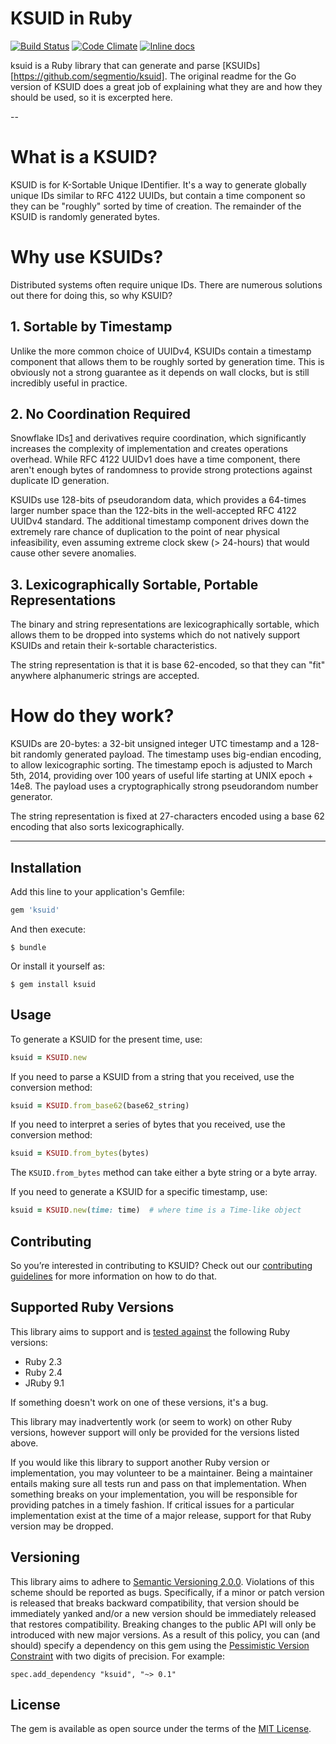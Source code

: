 # KSUID in Ruby

[![Build Status](https://travis-ci.org/michaelherold/ksuid-ruby.svg)][travis]
[![Code Climate](https://codeclimate.com/github/michaelherold/ksuid-ruby/badges/gpa.svg)][codeclimate]
[![Inline docs](http://inch-ci.org/github/michaelherold/ksuid-ruby.svg?branch=master)][inch]

[codeclimate]: https://codeclimate.com/github/michaelherold/ksuid-ruby
[inch]: http://inch-ci.org/github/michaelherold/ksuid-ruby
[travis]: https://travis-ci.org/michaelherold/ksuid-ruby

ksuid is a Ruby library that can generate and parse [KSUIDs][https://github.com/segmentio/ksuid]. The original readme for the Go version of KSUID does a great job of explaining what they are and how they should be used, so it is excerpted here.

--

# What is a KSUID?

KSUID is for K-Sortable Unique IDentifier. It's a way to generate globally unique IDs similar to RFC 4122 UUIDs, but contain a time component so they can be "roughly" sorted by time of creation. The remainder of the KSUID is randomly generated bytes.

# Why use KSUIDs?

Distributed systems often require unique IDs. There are numerous solutions out there for doing this, so why KSUID?

## 1. Sortable by Timestamp

Unlike the more common choice of UUIDv4, KSUIDs contain a timestamp component that allows them to be roughly sorted by generation time. This is obviously not a strong guarantee as it depends on wall clocks, but is still incredibly useful in practice.

## 2. No Coordination Required

Snowflake IDs[1] and derivatives require coordination, which significantly increases the complexity of implementation and creates operations overhead. While RFC 4122 UUIDv1 does have a time component, there aren't enough bytes of randomness to provide strong protections against duplicate ID generation.

KSUIDs use 128-bits of pseudorandom data, which provides a 64-times larger number space than the 122-bits in the well-accepted RFC 4122 UUIDv4 standard. The additional timestamp component drives down the extremely rare chance of duplication to the point of near physical infeasibility, even assuming extreme clock skew (> 24-hours) that would cause other severe anomalies.

[1]: https://blog.twitter.com/2010/announcing-snowflake

## 3. Lexicographically Sortable, Portable Representations

The binary and string representations are lexicographically sortable, which allows them to be dropped into systems which do not natively support KSUIDs and retain their k-sortable characteristics.

The string representation is that it is base 62-encoded, so that they can "fit" anywhere alphanumeric strings are accepted.

# How do they work?

KSUIDs are 20-bytes: a 32-bit unsigned integer UTC timestamp and a 128-bit randomly generated payload. The timestamp uses big-endian encoding, to allow lexicographic sorting. The timestamp epoch is adjusted to March 5th, 2014, providing over 100 years of useful life starting at UNIX epoch + 14e8. The payload uses a cryptographically strong pseudorandom number generator.

The string representation is fixed at 27-characters encoded using a base 62 encoding that also sorts lexicographically.

---

## Installation

Add this line to your application's Gemfile:

```ruby
gem 'ksuid'
```

And then execute:

    $ bundle

Or install it yourself as:

    $ gem install ksuid

## Usage

To generate a KSUID for the present time, use:

```ruby
ksuid = KSUID.new
```

If you need to parse a KSUID from a string that you received, use the conversion method:

```ruby
ksuid = KSUID.from_base62(base62_string)
```

If you need to interpret a series of bytes that you received, use the conversion method:

```ruby
ksuid = KSUID.from_bytes(bytes)
```

The `KSUID.from_bytes` method can take either a byte string or a byte array.

If you need to generate a KSUID for a specific timestamp, use:

```ruby
ksuid = KSUID.new(time: time)  # where time is a Time-like object
```

## Contributing

So you’re interested in contributing to KSUID? Check out our [contributing guidelines](CONTRIBUTING.md) for more information on how to do that.

## Supported Ruby Versions

This library aims to support and is [tested against][travis] the following Ruby versions:

* Ruby 2.3
* Ruby 2.4
* JRuby 9.1

If something doesn't work on one of these versions, it's a bug.

This library may inadvertently work (or seem to work) on other Ruby versions, however support will only be provided for the versions listed above.

If you would like this library to support another Ruby version or implementation, you may volunteer to be a maintainer. Being a maintainer entails making sure all tests run and pass on that implementation. When something breaks on your implementation, you will be responsible for providing patches in a timely fashion. If critical issues for a particular implementation exist at the time of a major release, support for that Ruby version may be dropped.

## Versioning

This library aims to adhere to [Semantic Versioning 2.0.0][semver]. Violations of this scheme should be reported as bugs. Specifically, if a minor or patch version is released that breaks backward compatibility, that version should be immediately yanked and/or a new version should be immediately released that restores compatibility. Breaking changes to the public API will only be introduced with new major versions. As a result of this policy, you can (and should) specify a dependency on this gem using the [Pessimistic Version Constraint][pessimistic] with two digits of precision. For example:

    spec.add_dependency "ksuid", "~> 0.1"

[pessimistic]: http://guides.rubygems.org/patterns/#pessimistic-version-constraint
[semver]: http://semver.org/spec/v2.0.0.html

## License

The gem is available as open source under the terms of the [MIT License](https://opensource.org/licenses/MIT).
